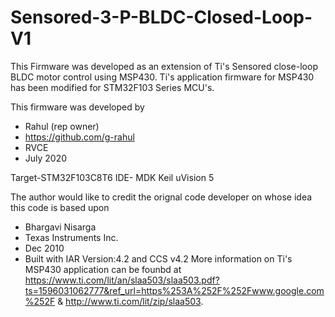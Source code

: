 # Sensored-3-P-BLDC-Closed-Loop-V1
This Firmware was developed as an extension of  Ti's Sensored close-loop BLDC motor control using MSP430. 
Ti's application firmware for MSP430 has been modified for STM32F103 Series MCU's.

This firmware was developed by
* Rahul (rep owner)
* https://github.com/g-rahul
* RVCE
* July 2020

Target-STM32F103C8T6
IDE- MDK Keil uVision 5

The author would like to credit the orignal code developer on whose idea this code is based upon
 * Bhargavi Nisarga 
 * Texas Instruments Inc. 
 * Dec 2010
 * Built with IAR Version:4.2 and CCS v4.2
 More information on Ti's MSP430 application can be founbd at https://www.ti.com/lit/an/slaa503/slaa503.pdf?ts=1596031062777&ref_url=https%253A%252F%252Fwww.google.com%252F & 
 http://www.ti.com/lit/zip/slaa503.


